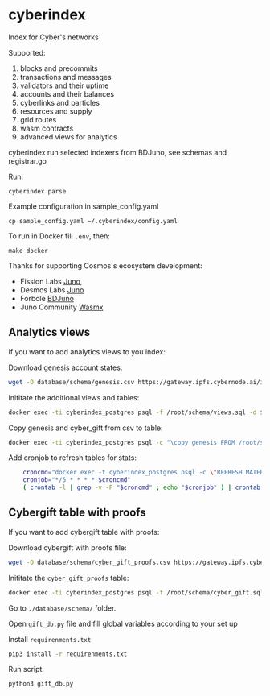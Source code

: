 # cyberindex

Index for Cyber's networks

Supported:
1. blocks and precommits
2. transactions and messages
3. validators and their uptime
4. accounts and their balances
5. cyberlinks and particles
6. resources and supply
7. grid routes
8. wasm contracts
9. advanced views for analytics

cyberindex run selected indexers from BDJuno, see schemas and registrar.go

Run:
```
cyberindex parse
```

Example configuration in sample_config.yaml
```
cp sample_config.yaml ~/.cyberindex/config.yaml
``` 

To run in Docker fill `.env`, then:

```
make docker
```

Thanks for supporting Cosmos's ecosystem development:
- Fission Labs [Juno](https://github.com/fissionlabsio/juno),
- Desmos Labs [Juno](https://github.com/desmos-labs/juno) 
- Forbole [BDJuno](https://github.com/forbole/bdjuno) 
- Juno Community [Wasmx](https://github.com/disperze/wasmx)

## Analytics views

If you want to add analytics views to you index:

Download genesis account states:

```bash
wget -O database/schema/genesis.csv https://gateway.ipfs.cybernode.ai/ipfs/QmWxvLnFZDJUrjTjNDt4BfanzncdbzTMfSQmkNAACQ8ZaF
```

Inititate the additional views and tables:

```bash
docker exec -ti cyberindex_postgres psql -f /root/schema/views.sql -d $POSTGRES_DB_NAME -U $POSTGRES_USER_NAME
```

Copy genesis and cyber_gift from csv to table:

```bash
docker exec -ti cyberindex_postgres psql -c "\copy genesis FROM /root/schema/genesis.csv with csv HEADER" -d $POSTGRES_DB_NAME -U $POSTGRES_USER_NAME
```

Add cronjob to refresh tables for stats:

```bash
    croncmd="docker exec -t cyberindex_postgres psql -c \"REFRESH MATERIALIZED VIEW CONCURRENTLY txs_ranked\" -d $POSTGRES_DB_NAME -U $POSTGRES_USER_NAME"
    cronjob="*/5 * * * * $croncmd"
    ( crontab -l | grep -v -F "$croncmd" ; echo "$cronjob" ) | crontab -
```

## Cybergift table with proofs

If you want to add cybergift table with proofs:

Download cybergift with proofs file:

```bash
wget -O database/schema/cyber_gift_proofs.csv https://gateway.ipfs.cybernode.ai/ipfs/QmVvMuFN3EmMdowYuhBnLcZZLtbGDtF4a7fZFiNK627gPZ
```

Inititate the `cyber_gift_proofs` table:

```bash
docker exec -ti cyberindex_postgres psql -f /root/schema/cyber_gift.sql -d $POSTGRES_DB_NAME -U $POSTGRES_USER_NAME
```

Go to `./database/schema/` folder.

Open `gift_db.py` file and fill global variables according to your set up

Install `requirenments.txt`

```bash
pip3 install -r requirenments.txt
```

Run script:

```bash
python3 gift_db.py
````
